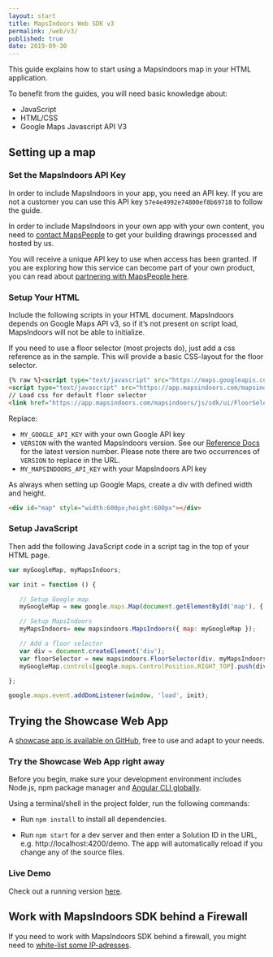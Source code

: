 ```yaml
---
layout: start
title: MapsIndoors Web SDK v3
permalink: /web/v3/
published: true
date: 2019-09-30
---
```


This guide explains how to start using a MapsIndoors map in your HTML application.

To benefit from the guides, you will need basic knowledge about:

* JavaScript
* HTML/CSS
* Google Maps Javascript API V3

## Setting up a map

### Set the MapsIndoors API Key

In order to include MapsIndoors in your app, you need an API key. If you are not a customer you can use this API key `57e4e4992e74800ef8b69718` to follow the guide.

In order to include MapsIndoors in your own app with your own content, you need to [contact MapsPeople](https://resources.mapspeople.com/contact-us) to get your building drawings processed and hosted by us.

You will receive a unique API key to use when access has been granted. If you are exploring how this service can become part of your own product, you can read about [partnering with MapsPeople here](https://www.mapspeople.com/become-a-partner).

### Setup Your HTML

Include the following scripts in your HTML document. MapsIndoors depends on Google Maps API v3, so if it’s not present on script load, MapsIndoors will not be able to initialize.

If you need to use a floor selector (most projects do), just add a css reference as in the sample. This will provide a basic CSS-layout for the floor selector.

```html
{% raw %}<script type="text/javascript" src="https://maps.googleapis.com/maps/api/js?libraries=geometry&key=MY_GOOGLE_API_KEY"></script>
<script type="text/javascript" src="https://app.mapsindoors.com/mapsindoors/js/sdk/VERSION/mapsindoors-VERSION.js.gz?apikey=MY_MAPSINDOORS_API_KEY"></script>
// Load css for default floor selector
<link href="https://app.mapsindoors.com/mapsindoors/js/sdk/ui/FloorSelector.css" type="text/css" rel="stylesheet" />{% endraw %}
```

Replace:

* `MY_GOOGLE_API_KEY` with your own Google API key
* `VERSION` with the wanted MapsIndoors version. See our <a href="https://app.mapsindoors.com/mapsindoors/js/sdk/latest/docs/index.html">Reference Docs</a> for the latest version number. Please note there are two occurrences of `VERSION` to replace in the URL.
* `MY_MAPSINDOORS_API_KEY` with your MapsIndoors API key

As always when setting up Google Maps, create a div with defined width and height.

```html
<div id="map" style="width:600px;height:600px"></div>
```

### Setup JavaScript

Then add the following JavaScript code in a script tag in the top of your HTML page.

```javascript
var myGoogleMap, myMapsIndoors;

var init = function () {

   // Setup Google map
   myGoogleMap = new google.maps.Map(document.getElementById('map'), { center: { lat: 57.085809, lng: 9.9573899 }, zoom: 17 });

   // Setup MapsIndoors
   myMapsIndoors= new mapsindoors.MapsIndoors({ map: myGoogleMap });

   // Add a floor selector
   var div = document.createElement('div');
   var floorSelector = new mapsindoors.FloorSelector(div, myMapsIndoors);
   myGoogleMap.controls[google.maps.ControlPosition.RIGHT_TOP].push(div);

};

google.maps.event.addDomListener(window, 'load', init);
```

## Trying the Showcase Web App

A [showcase app is available on GitHub](https://github.com/MapsIndoors/MapsIndoorsWeb), free to use and adapt to your needs.

### Try the Showcase Web App right away
Before you begin, make sure your development environment includes Node.js, npm package manager and [Angular CLI globally](https://angular.io/cli#installing-angular-cli).

Using a terminal/shell in the project folder, run the following commands:

* Run `npm install` to install all dependencies.

* Run `npm start` for a dev server and then enter a Solution ID in the URL, e.g. http://localhost:4200/demo. The app will automatically reload if you change any of the source files.

### Live Demo
Check out a running version [here](https://demo.mapsindoors.com/demo).

## Work with MapsIndoors SDK behind a Firewall
If you need to work with MapsIndoors SDK behind a firewall, you might need to [white-list some IP-adresses](../../ip-whitelisting).
